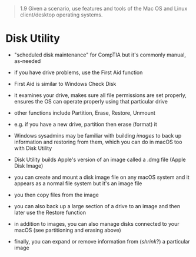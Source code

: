 > 1.9 Given a scenario, use features and tools of the Mac OS and Linux client/desktop operating systems. 

# Disk Utility

- "scheduled disk maintenance" for CompTIA but it's commonly manual, as-needed
- if you have drive problems, use the First Aid function 
- First Aid is similar to Windows Check Disk
- it examines your drive, makes sure all file permissions are set properly, ensures the OS can operate properly using that particular drive

- other functions include Partition, Erase, Restore, Unmount
- e.g. if you have a new drive, partition then erase (format) it

- Windows sysadmins may be familiar with building *images* to back up information and restoring from them, which you can do in macOS too with Disk Utility
- Disk Utility builds Apple's version of an image called a .dmg file (Apple Disk Image)
- you can create and mount a disk image file on any macOS system and it appears as a normal file system but it's an image file 
- you then copy files from the image
- you can also back up a large section of a drive to an image and then later use the Restore function

- in addition to images, you can also manage disks connected to your macOS (see partitioning and erasing above)
- finally, you can expand or remove information from (*shrink*?) a particular image 